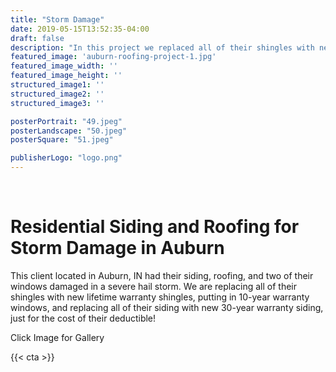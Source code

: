 ```yaml
---
title: "Storm Damage"
date: 2019-05-15T13:52:35-04:00
draft: false
description: "In this project we replaced all of their shingles with new lifetime warranty shingles, put in 10-year warranty windows, and replaced all of their siding with new 30-year warranty siding."
featured_image: 'auburn-roofing-project-1.jpg'
featured_image_width: ''
featured_image_height: ''
structured_image1: ''
structured_image2: ''
structured_image3: ''

posterPortrait: "49.jpeg"
posterLandscape: "50.jpeg"
posterSquare: "51.jpeg"

publisherLogo: "logo.png"
---
```

<br>
<h1 class="h2 col-10 mx4 pb3 pt3">Residential Siding and Roofing for Storm Damage in Auburn
</h1>
<p class="col-10 mx4 pb1 pt1">This client located in Auburn, IN had their siding, roofing, and two of their windows damaged in a severe hail storm. We are replacing all of their shingles with new lifetime warranty shingles, putting in 10-year warranty windows, and replacing all of their siding with new 30-year warranty siding, just for the cost of their deductible!</p>
<p class="col-6 mx4 pb1 pt1">  <span>Click Image for Gallery</span>
<amp-img lightbox="hero"
  src="/auburn-roofing-project-1.jpg"
  width="400"
  height="300"
  layout="responsive">

</amp-img>

<div hidden>
  <amp-img lightbox="hero"
    src="/auburn-siding-project-1.jpg"
    layout="responsive"
    width="400"
    height="710"></amp-img>
  <amp-img lightbox="hero"
    src="/auburn-siding-project-2.jpg"
    width="400"
    height="300"
    layout="responsive"></amp-img>
</div>
</p>
{{< cta >}}
